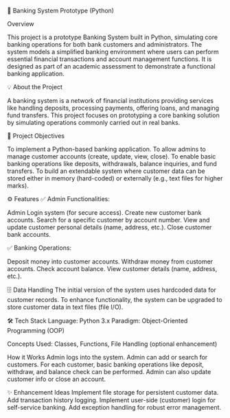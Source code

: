 🏦 Banking System Prototype (Python)

Overview

This project is a prototype Banking System built in Python, simulating core banking operations for both bank customers and administrators. The system models a simplified banking environment where users can perform essential financial transactions and account management functions. It is designed as part of an academic assessment to demonstrate a functional banking application.

💡 About the Project

A banking system is a network of financial institutions providing services like handling deposits, processing payments, offering loans, and managing fund transfers. This project focuses on prototyping a core banking solution by simulating operations commonly carried out in real banks.

🎯 Project Objectives

To implement a Python-based banking application.
To allow admins to manage customer accounts (create, update, view, close).
To enable basic banking operations like deposits, withdrawals, balance inquiries, and fund transfers.
To build an extendable system where customer data can be stored either in memory (hard-coded) or externally (e.g., text files for higher marks).


⚙️ Features
✅ Admin Functionalities:

Admin Login system (for secure access).
Create new customer bank accounts.
Search for a specific customer by account number.
View and update customer personal details (name, address, etc.).
Close customer bank accounts.


✅ Banking Operations:

Deposit money into customer accounts.
Withdraw money from customer accounts.
Check account balance.
View customer details (name, address, etc.).

🗄️ Data Handling
The initial version of the system uses hardcoded data for customer records.
To enhance functionality, the system can be upgraded to store customer data in text files (file I/O).

🛠️ Tech Stack
Language: Python 3.x
Paradigm: Object-Oriented Programming (OOP)

Concepts Used: Classes, Functions, File Handling (optional enhancement)


How it Works
Admin logs into the system.
Admin can add or search for customers.
For each customer, basic banking operations like deposit, withdraw, and balance check can be performed.
Admin can also update customer info or close an account.

✨ Enhancement Ideas
Implement file storage for persistent customer data.
Add transaction history logging.
Implement user-side (customer) login for self-service banking.
Add exception handling for robust error management.
